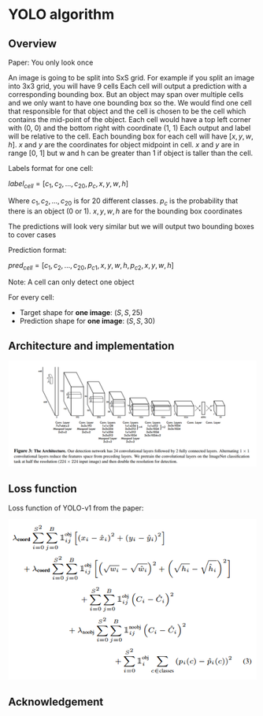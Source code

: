# YOLO algorithm

## Overview

Paper: You only look once

An image is going to be split into SxS grid. For example if you split an image into 3x3 grid, you will have 9 cells
Each cell will output a prediction with a corresponding bounding box. But an object may span over multiple cells and we only want to have one bounding box so the. We would find one cell that responsible for that object and the cell is chosen to be the cell which contains the mid-point of the object.
Each cell would have a top left corner with (0, 0) and the bottom right with coordinate (1, 1)
Each output and label will be relative to the cell. Each bounding box for each cell will have $[x, y, w, h]$. $x$ and $y$ are the coordinates for object midpoint in cell. $x$ and $y$ are in range [0, 1] but w and h can be greater than 1 if object is taller than the cell.

Labels format for one cell:

$label_{cell} = [c_1, c_2,...,c_{20}, p_c, x, y, w, h]$

Where ${c_1, c_2,..., c_{20}}$ is for 20 different classes. $p_c$ is the probability that there is an object (0 or 1). $x, y, w, h$ are for the bounding box coordinates

The predictions will look very similar but we will output two bounding boxes to cover cases

Prediction format:

$pred_{cell}=[c_1, c_2,...,c_{20}, p_{c1}, x, y, w, h, p_{c2}, x, y, w, h]$

Note: A cell can only detect one object

For every cell:

- Target shape for **one image**: $(S, S, 25)$
- Prediction shape for **one image**: $(S, S, 30)$

## Architecture and implementation

![image info](./imgs/yolo_architecture.png)


## Loss function

Loss function of YOLO-v1 from the paper:

![image info](./imgs/loss_function.png)


## Acknowledgement
